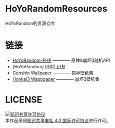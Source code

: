 # HoYoRandomResources  
HoYoRandom的资源仓库  

# 链接  
- [HoYoRandom-PHP](https://github.com/DreamOfIce/HoYoRandom-php) ———— 原神&崩坏3随机API  
- [HoYoRandom] (即将上线)
- [Genshin Wallpaper](https://github.com/DreamOfIce/GenshinWallpaper) ———— 原神壁纸集  
- [Honkai3 Wapppaper](https://github.com/DreamOfIce/Honkai3Wallpaper) ———— 崩坏3壁纸集  

# LICENSE  
[![知识共享许可协议](https://i.creativecommons.org/l/by/4.0/80x15.png)](http://creativecommons.org/licenses/by/4.0/)  
本作品采用[知识共享署名 4.0 国际许可协议](https://creativecommons.org/licenses/by/4.0/)进行许可。
